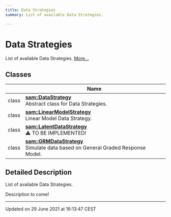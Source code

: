 ```yaml
---
title: Data Strategies
summary: List of available Data Strategies. 

---
```


# Data Strategies

List of available Data Strategies.  [More...](#detailed-description)

## Classes

|                | Name           |
| -------------- | -------------- |
| class | **[sam::DataStrategy](/doxygen/Classes/classsam_1_1_data_strategy/)** <br>Abstract class for Data Strategies.  |
| class | **[sam::LinearModelStrategy](/doxygen/Classes/classsam_1_1_linear_model_strategy/)** <br>Linear Model Data Strategy.  |
| class | **[sam::LatentDataStrategy](/doxygen/Classes/classsam_1_1_latent_data_strategy/)** <br>⚠️ TO BE IMPLEMENTED!  |
| class | **[sam::GRMDataStrategy](/doxygen/Classes/classsam_1_1_g_r_m_data_strategy/)** <br>Simulate data based on General Graded Response Model.  |

## Detailed Description

List of available Data Strategies. 

Description to come! 






-------------------------------

Updated on 29 June 2021 at 16:13:47 CEST